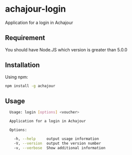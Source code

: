 # achajour-login
Application for a login in Achajour

## Requirement
You should have Node.JS which version is greater than 5.0.0

## Installation
Using npm:

```bash
npm install -g achajour
```

## Usage

```bash
  Usage: login [options] <voucher>

  Application for a login in Achajour

  Options:

    -h, --help     output usage information
    -V, --version  output the version number
    -v, --verbose  Show additional information
```